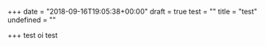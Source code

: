 +++
date = "2018-09-16T19:05:38+00:00"
draft = true
test = ""
title = "test"
undefined = ""

+++
test oi test